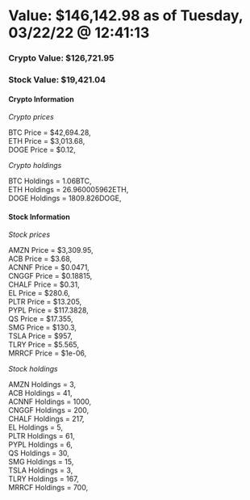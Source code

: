 # Value: $146,142.98 as of Tuesday, 03/22/22 @ 12:41:13 

### Crypto Value: $126,721.95

### Stock Value: $19,421.04

#### Crypto Information 
*Crypto prices* 

BTC Price = $42,694.28,  
ETH Price = $3,013.68,  
DOGE Price = $0.12,  


*Crypto holdings* 

BTC Holdings = 1.06BTC,  
ETH Holdings = 26.960005962ETH,  
DOGE Holdings = 1809.826DOGE,  


#### Stock Information 

*Stock prices* 

AMZN Price = $3,309.95,  
ACB Price = $3.68,  
ACNNF Price = $0.0471,  
CNGGF Price = $0.18815,  
CHALF Price = $0.31,  
EL Price = $280.6,  
PLTR Price = $13.205,  
PYPL Price = $117.3828,  
QS Price = $17.355,  
SMG Price = $130.3,  
TSLA Price = $957,  
TLRY Price = $5.565,  
MRRCF Price = $1e-06,  


*Stock holdings* 

AMZN Holdings = 3,  
ACB Holdings = 41,  
ACNNF Holdings = 1000,  
CNGGF Holdings = 200,  
CHALF Holdings = 217,  
EL Holdings = 5,  
PLTR Holdings = 61,  
PYPL Holdings = 6,  
QS Holdings = 30,  
SMG Holdings = 15,  
TSLA Holdings = 3,  
TLRY Holdings = 167,  
MRRCF Holdings = 700,  


